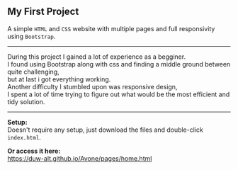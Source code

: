 ## My First Project

A simple `HTML` and `CSS` website with multiple pages and full responsivity using `Bootstrap`.

---

During this project I gained a lot of experience as a begginer.  
I found using Bootstrap along with css and finding a middle ground between quite challenging,  
but at last i got everything working.  
Another difficulty I stumbled upon was responsive design,  
I spent a lot of time trying to figure out what would be the most efficient and tidy solution.

---

**Setup:**  
Doesn't require any setup, just download the files and double-click `index.html`.

**Or access it here:**  
https://duw-alt.github.io/Avone/pages/home.html
